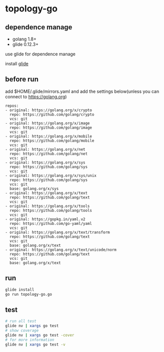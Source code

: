 # topology-go

## dependence manage

- golang 1.8+
- glide 0.12.3+

use glide for dependence manage

install [glide](https://github.com/Masterminds/glide)

## before run
add $HOME/.glide/mirrors.yaml
and add the settings below(unless you can connect to https://golang.org)
```
repos:
- original: https://golang.org/x/crypto
  repo: https://github.com/golang/crypto
  vcs: git
- original: https://golang.org/x/image
  repo: https://github.com/golang/image
  vcs: git
- original: https://golang.org/x/mobile
  repo: https://github.com/golang/mobile
  vcs: git
- original: https://golang.org/x/net
  repo: https://github.com/golang/net
  vcs: git
- original: https://golang.org/x/sys
  repo: https://github.com/golang/sys
  vcs: git
- original: https://golang.org/x/sys/unix
  repo: https://github.com/golang/sys
  vcs: git
  base: golang.org/x/sys
- original: https://golang.org/x/text
  repo: https://github.com/golang/text
  vcs: git
- original: https://golang.org/x/tools
  repo: https://github.com/golang/tools
  vcs: git
- original: https://gopkg.in/yaml.v2
  repo: https://github.com/go-yaml/yaml
  vcs: git
- original: https://golang.org/x/text/transform
  repo: https://github.com/golang/text
  vcs: git
  base: golang.org/x/text
- original: https://golang.org/x/text/unicode/norm
  repo: https://github.com/golang/text
  vcs: git
  base: golang.org/x/text
```

## run
```bash
glide install
go run topology-go.go
```

## test

```bash
# run all test
glide nv | xargs go test
# show coverage
glide nv | xargs go test -cover
# for more information
glide nv | xargs go test -v
```
